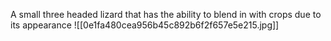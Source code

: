 A small three headed lizard that has the ability to blend in with crops due to its appearance
![[0e1fa480cea956b45c892b6f2f657e5e215.jpg]]